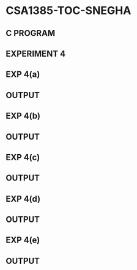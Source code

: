 # CSA1385-TOC-SNEGHA
## C PROGRAM
## EXPERIMENT 4
## EXP 4(a)

## OUTPUT 
## EXP 4(b)
## OUTPUT
## EXP 4(c)
## OUTPUT 
## EXP 4(d)
## OUTPUT 
## EXP 4(e)
## OUTPUT 

